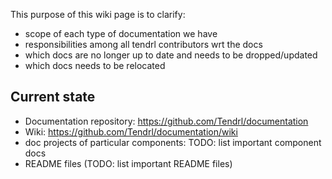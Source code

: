 This purpose of this wiki page is to clarify:

* scope of each type of documentation we have
* responsibilities among all tendrl contributors wrt the docs
* which docs are no longer up to date and needs to be dropped/updated
* which docs needs to be relocated

## Current state

* Documentation repository: https://github.com/Tendrl/documentation
* Wiki: https://github.com/Tendrl/documentation/wiki
* doc projects of particular components: TODO: list important component docs
* README files (TODO: list important README files)

